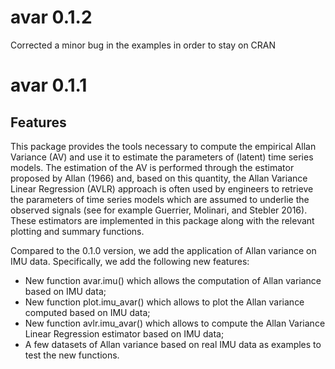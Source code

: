 # avar 0.1.2

Corrected a minor bug in the examples in order to stay on CRAN

# avar 0.1.1

## Features

This package provides the tools necessary to compute the empirical Allan Variance (AV) and use it to estimate the parameters of (latent) time series models. The estimation of the AV is performed through the estimator proposed by Allan (1966) and, based on this quantity, the Allan Variance Linear Regression (AVLR) approach is often used by engineers to retrieve the parameters of time series models which are assumed to underlie the observed signals (see for example Guerrier, Molinari, and Stebler 2016). These estimators are implemented in this package along with the relevant plotting and summary functions.

Compared to the 0.1.0 version, we add the application of Allan variance on IMU data. Specifically, we add the following new features: 
- New function avar.imu() which allows the computation of Allan variance based on IMU data;
- New function plot.imu_avar() which allows to plot the Allan variance computed based on IMU data;
- New function avlr.imu_avar() which allows to compute the Allan Variance Linear Regression estimator based on IMU data;
- A few datasets of Allan variance based on real IMU data as examples to test the new functions.
